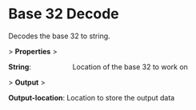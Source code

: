 # Base 32 Decode

Decodes the base 32 to string.

&gt; **Properties**
&gt; 

**String**:                     Location of the base 32 to work on

&gt; **Output**
&gt; 

**Output-location**: Location to store the output data